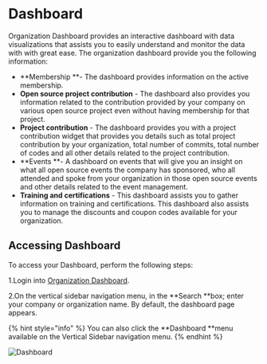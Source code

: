 # Dashboard

Organization Dashboard provides an interactive dashboard with data visualizations that assists you to easily understand and monitor the data with with great ease. The organization dashboard provide you the following information:

* **Membership **- The dashboard provides information on the active membership. 
* **Open source project contribution** - The dashboard also provides you information related to the contribution provided by your company on various open source project even without having membership for that project. 
* **Project contribution** - The dashboard provides you with a project contribution widget that provides you details such as total project contribution by your organization, total number of commits, total number of codes and all other details related to the project contribution. 
* **Events **- A dashboard on events that will give you an insight on what all open source events the company has sponsored, who all attended and spoke from your organization in those open source events and other details related to the event management. 
* **Training and certifications** - This dashboard assists you to gather information on training and certifications. This dashboard also assists you to manage the discounts and coupon codes available for your organization. 

## Accessing Dashboard

To access your Dashboard, perform the following steps:

1.Login into [Organization Dashboard](https://organization.v2.lfx.linuxfoundation.org). 

2.On the vertical sidebar navigation menu, in the **Search **box; enter your company or organization name. By default, the dashboard page appears.

{% hint style="info" %}
You can also click the **Dashboard **menu available on the Vertical Sidebar navigation menu.
{% endhint %}

![Dashboard](https://files.gitbook.com/v0/b/gitbook-28427.appspot.com/o/assets%2F-MgAESFs0H7zYsmTgcOZ%2F-MgeTDQF3JLwyECO9C_r%2F-MgeTrv3WDWCG5NYSZqR%2FDashboard.png?alt=media\&token=c893b331-1c7a-43fc-af16-35a6fb5eda4a)

